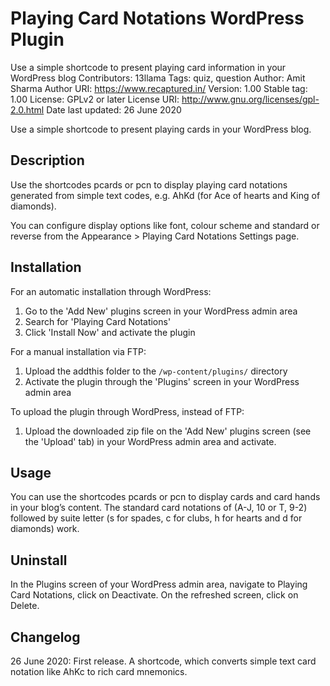 # Playing Card Notations WordPress Plugin
Use a simple shortcode to present playing card information in your WordPress blog
Contributors: 13llama
Tags: quiz, question
Author: Amit Sharma
Author URI: https://www.recaptured.in/
Version: 1.00
Stable tag: 1.00
License: GPLv2 or later
License URI: http://www.gnu.org/licenses/gpl-2.0.html
Date last updated: 26 June 2020

Use a simple shortcode to present playing cards in your WordPress blog.

## Description

Use the shortcodes pcards or pcn to display playing card notations generated from simple text codes, e.g. AhKd (for Ace of hearts and King of diamonds).

You can configure display options like font, colour scheme and standard or reverse from the Appearance > Playing Card Notations Settings page.


## Installation

For an automatic installation through WordPress:
1. Go to the 'Add New' plugins screen in your WordPress admin area
1. Search for 'Playing Card Notations'
1. Click 'Install Now' and activate the plugin

For a manual installation via FTP:
1. Upload the addthis folder to the `/wp-content/plugins/` directory
1. Activate the plugin through the 'Plugins' screen in your WordPress admin area

To upload the plugin through WordPress, instead of FTP:
1. Upload the downloaded zip file on the 'Add New' plugins screen (see the 'Upload' tab) in your WordPress admin area and activate.


## Usage

You can use the shortcodes pcards or pcn to display cards and card hands in your blog’s content. The standard card notations of (A-J, 10 or T, 9-2) followed by suite letter (s for spades, c for clubs, h for hearts and d for diamonds) work.

## Uninstall

In the Plugins screen of your WordPress admin area, navigate to Playing Card Notations, click on Deactivate. On the refreshed screen, click on Delete.

## Changelog

26 June 2020: First release. A shortcode, which converts simple text card notation like AhKc to rich card mnemonics.
